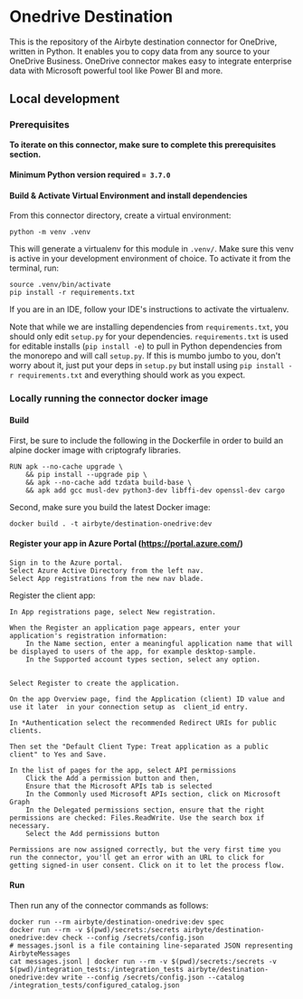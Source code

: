 # Onedrive Destination

This is the repository of the Airbyte destination connector for OneDrive, written in Python. It enables you to copy data from any source to your OneDrive Business.
OneDrive connector makes easy to integrate enterprise data with Microsoft powerful tool like Power BI and more.

## Local development

### Prerequisites
**To iterate on this connector, make sure to complete this prerequisites section.**

#### Minimum Python version required `= 3.7.0`

#### Build & Activate Virtual Environment and install dependencies
From this connector directory, create a virtual environment:
```
python -m venv .venv
```

This will generate a virtualenv for this module in `.venv/`. Make sure this venv is active in your
development environment of choice. To activate it from the terminal, run:
```
source .venv/bin/activate
pip install -r requirements.txt
```
If you are in an IDE, follow your IDE's instructions to activate the virtualenv.

Note that while we are installing dependencies from `requirements.txt`, you should only edit `setup.py` for your dependencies. `requirements.txt` is
used for editable installs (`pip install -e`) to pull in Python dependencies from the monorepo and will call `setup.py`.
If this is mumbo jumbo to you, don't worry about it, just put your deps in `setup.py` but install using `pip install -r requirements.txt` and everything
should work as you expect.



### Locally running the connector docker image

#### Build
First, be sure to include the following in the Dockerfile in order to build an alpine docker image with criptografy libraries.

```
RUN apk --no-cache upgrade \
    && pip install --upgrade pip \
    && apk --no-cache add tzdata build-base \
    && apk add gcc musl-dev python3-dev libffi-dev openssl-dev cargo
```
  

Second, make sure you build the latest Docker image:
```
docker build . -t airbyte/destination-onedrive:dev
```

#### Register your app in Azure Portal (https://portal.azure.com/)

    Sign in to the Azure portal.
    Select Azure Active Directory from the left nav.
    Select App registrations from the new nav blade.

Register the client app:

    In App registrations page, select New registration.

    When the Register an application page appears, enter your application's registration information:
        In the Name section, enter a meaningful application name that will be displayed to users of the app, for example desktop-sample.
        In the Supported account types section, select any option.


    Select Register to create the application.

    On the app Overview page, find the Application (client) ID value and use it later  in your connection setup as  client_id entry.

    In *Authentication select the recommended Redirect URIs for public clients.

    Then set the "Default Client Type: Treat application as a public client" to Yes and Save.

    In the list of pages for the app, select API permissions
        Click the Add a permission button and then,
        Ensure that the Microsoft APIs tab is selected
        In the Commonly used Microsoft APIs section, click on Microsoft Graph
        In the Delegated permissions section, ensure that the right permissions are checked: Files.ReadWrite. Use the search box if necessary.
        Select the Add permissions button

    Permissions are now assigned correctly, but the very first time you run the connector, you'll get an error with an URL to click for getting signed-in user consent. Click on it to let the process flow.  
     

#### Run
Then run any of the connector commands as follows:
```
docker run --rm airbyte/destination-onedrive:dev spec
docker run --rm -v $(pwd)/secrets:/secrets airbyte/destination-onedrive:dev check --config /secrets/config.json
# messages.jsonl is a file containing line-separated JSON representing AirbyteMessages
cat messages.jsonl | docker run --rm -v $(pwd)/secrets:/secrets -v $(pwd)/integration_tests:/integration_tests airbyte/destination-onedrive:dev write --config /secrets/config.json --catalog /integration_tests/configured_catalog.json
```
